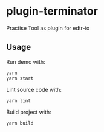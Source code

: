 # plugin-terminator
Practise Tool as plugin for edtr-io

## Usage
Run demo with:
```
yarn
yarn start
```

Lint source code with:
```
yarn lint
```

Build project with:
```
yarn build
```
